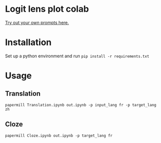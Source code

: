 # Logit lens plot colab

[Try out your own prompts here.](https://colab.research.google.com/drive/1l6qN-hmCV4TbTcRZB5o6rUk_QPHBZb7K?usp=sharing)

# Installation

Set up a python environment and run
`pip install -r requirements.txt`

# Usage 

## Translation 

`papermill Translation.ipynb out.ipynb -p input_lang fr -p target_lang zh`

## Cloze

`papermill Cloze.ipynb out.ipynb -p target_lang fr`
